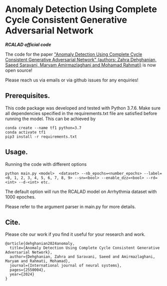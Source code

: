 # Anomaly Detection Using Complete Cycle Consistent Generative Adversarial Network
*********RCALAD official code*********

The code for the paper ["Anomaly Detection Using Complete Cycle Consistent Generative Adversarial Network" (authors: Zahra Dehghanian, Saeed Saravani, Maryam Amirmazlaghani and Mohamad Rahmati)](https://arxiv.org/abs/2304.07769) is now open source! 

Please reach us via emails or via github issues for any enquiries!


## Prerequisites.
This code package was developed and tested with Python 3.7.6. Make sure all dependencies specified in the requirements.txt file are satisfied before running the model. This can be achieved by

```
conda create --name tf1 python=3.7
conda activate tf1
pip3 install -r requirements.txt
```


## Usage.

Running the code with different options

```
python main.py <model>  <dataset> --nb_epochs=<number_epochs> --label=<0, 1, 2, 3, 4, 5, 6, 7, 8, 9> --sn=<bool> --enable_dzz=<bool> --rd=<int> --d-<int> etc. 
```
The default option will run the RCALAD model on Arrhythmia dataset with 1000 epoches.

Please refer to the argument parser in main.py for more details.


## Cite.

Please cite our work if you find it useful for your research and work.
```
@article{dehghanian2024anomaly,
  title={Anomaly Detection Using Complete Cycle Consistent Generative Adversarial Network},
  author={Dehghanian, Zahra and Saravani, Saeed and Amirmazlaghani, Maryam and Rahmati, Mohamad},
  journal={International journal of neural systems},
  pages={2550004},
  year={2024}
}
```
